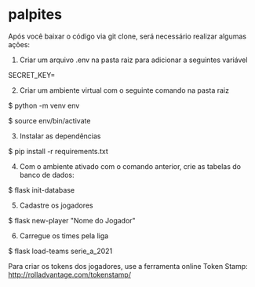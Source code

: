 # palpites

Após você baixar o código via git clone, será necessário realizar algumas ações:

1) Criar um arquivo .env na pasta raiz para adicionar a seguintes variável

SECRET_KEY=<coloque aqui uma senha complexa>


2) Criar um ambiente virtual com o seguinte comando na pasta raiz

$ python -m venv env

$ source env/bin/activate

3) Instalar as dependências

$ pip install -r requirements.txt

4) Com o ambiente ativado com o comando anterior, crie as tabelas do banco de dados:

$ flask init-database

5) Cadastre os jogadores

$ flask new-player "Nome do Jogador"

6) Carregue os times pela liga

$ flask load-teams serie_a_2021

Para criar os tokens dos jogadores, use a ferramenta online Token Stamp: http://rolladvantage.com/tokenstamp/